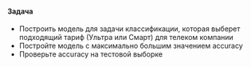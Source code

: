
#### Задача
- Построить модель для задачи классификации, которая выберет подходящий тариф (Ультра или Смарт) для телеком компании 
- Постройте модель с максимально большим значением accuracy
- Проверьте accuracy на тестовой выборке 
